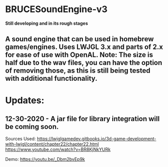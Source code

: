 # BRUCESoundEngine-v3
 **Still developing and in its rough stages**
 
 
 A sound engine that can be used in homebrew games/engines. Uses LWJGL 3.x and parts of 2.x for ease of use with OpenAL.
 Note: The size is half due to the wav files, you can have the option of removing those, as this is still being tested
 with additional functionality.
-----------------------------------------------------------------------------------------------
# Updates:

12-30-2020 - A jar file for library integration will be coming soon.
-----------------------------------------------------------------------------------------------
Sources Used:
https://lwjglgamedev.gitbooks.io/3d-game-development-with-lwjgl/content/chapter22/chapter22.html
https://www.youtube.com/watch?v=BR8KjNkYURk


Demo: 
https://youtu.be/_Dbm2bvEp9k
